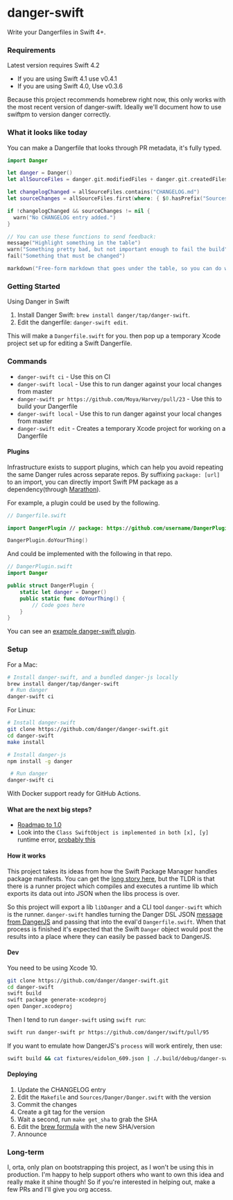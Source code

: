 # danger-swift

Write your Dangerfiles in Swift 4+.

### Requirements

Latest version requires Swift 4.2

- If you are using Swift 4.1 use v0.4.1
- If you are using Swift 4.0, Use v0.3.6

Because this project recommends homebrew right now, this only works with the most recent version
of danger-swift. Ideally we'll document how to use swiftpm to version danger correctly.

### What it looks like today

You can make a Dangerfile that looks through PR metadata, it's fully typed.

```swift
import Danger

let danger = Danger()
let allSourceFiles = danger.git.modifiedFiles + danger.git.createdFiles

let changelogChanged = allSourceFiles.contains("CHANGELOG.md")
let sourceChanges = allSourceFiles.first(where: { $0.hasPrefix("Sources") })

if !changelogChanged && sourceChanges != nil {
  warn("No CHANGELOG entry added.")
}

// You can use these functions to send feedback:
message("Highlight something in the table")
warn("Something pretty bad, but not important enough to fail the build")
fail("Something that must be changed")

markdown("Free-form markdown that goes under the table, so you can do whatever.")
```

### Getting Started

Using Danger in Swift

1. Install Danger Swift: `brew install danger/tap/danger-swift`.
1. Edit the dangerfile: `danger-swift edit`.

This will make a `Dangerfile.swift` for you. then pop up a temporary 
Xcode project set up for editing a Swift Dangerfile.

### Commands

- `danger-swift ci` - Use this on CI
- `danger-swift local` - Use this to run danger against your local changes from master
- `danger-swift pr https://github.com/Moya/Harvey/pull/23` - Use this to build your Dangerfile
- `danger-swift local` - Use this to run danger against your local changes from master
- `danger-swift edit` - Creates a temporary Xcode project for working on a Dangerfile

#### Plugins

Infrastructure exists to support plugins, which can help you avoid repeating 
the same Danger rules across separate repos. By suffixing `package: [url]` to an 
import, you can directly import Swift PM package as a dependency(through 
[Marathon][m]).

For example, a plugin could be used by the following.

```swift
// Dangerfile.swift

import DangerPlugin // package: https://github.com/username/DangerPlugin.git

DangerPlugin.doYourThing()
```

And could be implemented with the following in that repo.

```swift
// DangerPlugin.swift
import Danger

public struct DangerPlugin {
    static let danger = Danger()
    public static func doYourThing() {
        // Code goes here
    }
}
```

You can see an [example danger-swift plugin](https://github.com/ashfurrow/danger-swiftlint#danger-swiftlint).

### Setup

For a Mac:

```sh
# Install danger-swift, and a bundled danger-js locally
brew install danger/tap/danger-swift  
 # Run danger
danger-swift ci
```

For Linux:

```sh
# Install danger-swift
git clone https://github.com/danger/danger-swift.git
cd danger-swift
make install

# Install danger-js
npm install -g danger

 # Run danger
danger-swift ci
```

With Docker support ready for GitHub Actions.

#### What are the next big steps?

* [Roadmap to 1.0](https://github.com/danger/danger-swift/issues/67)
* Look into the `Class SwiftObject is implemented in both [x], [y]` runtime error, [probably this](https://bugs.swift.org/browse/SR-1060)


#### How it works

This project takes its ideas from how the Swift Package Manager handles package manifests. You can get the [long story here][spm-lr], but the TLDR is that there is a runner project which compiles and executes a runtime lib which exports its data out into JSON when the libs process is over.

So this project will export a lib `libDanger` and a CLI tool `danger-swift` which is the runner. `danger-swift` handles turning the Danger DSL JSON [message from DangerJS][dsl] and passing that into the eval'd `Dangerfile.swift`. When that process is finished it's expected that the Swift `Danger` object would post the results into a place where they can easily be passed back to DangerJS.

#### Dev

You need to be using Xcode 10.

```sh
git clone https://github.com/danger/danger-swift.git
cd danger-swift
swift build
swift package generate-xcodeproj
open Danger.xcodeproj
```

Then I tend to run `danger-swift` using `swift run`:

```sh
swift run danger-swift pr https://github.com/danger/swift/pull/95
```

If you want to emulate how DangerJS's `process` will work entirely, then use:

```sh
swift build && cat fixtures/eidolon_609.json | ./.build/debug/danger-swift
```
#### Deploying

1. Update the CHANGELOG entry
1. Edit the `Makefile` and `Sources/Danger/Danger.swift` with the version
1. Commit the changes
1. Create a git tag for the version
1. Wait a second, run `make get_sha` to grab the SHA
1. Edit the [brew formula](https://github.com/danger/homebrew-tap/edit/master/danger-swift.rb) with the new SHA/version
1. Announce

### Long-term

I, orta, only plan on bootstrapping this project, as I won't be using this in production. I'm happy to help support others who want to own this idea and really make it shine though! So if you're interested in helping out, make a few PRs and I'll give you org access.

[m]: https://github.com/JohnSundell/Marathon
[spm-lr]: http://bhargavg.com/swift/2016/06/11/how-swiftpm-parses-manifest-file.html
[dsl]: https://github.com/danger/danger-js/pull/341
